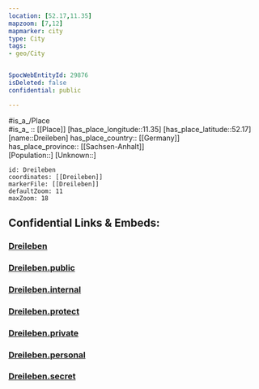 ```yaml
---
location: [52.17,11.35] 
mapzoom: [7,12] 
mapmarker: city 
type: City
tags:
- geo/City


SpocWebEntityId: 29876
isDeleted: false
confidential: public

---
```

#is_a_/Place  
#is_a_ :: [[Place]] 
[has_place_longitude::11.35] 
[has_place_latitude::52.17] 
[name::Dreileben] 
has_place_country:: [[Germany]]  
has_place_province:: [[Sachsen-Anhalt]]  
[Population::] 
[Unknown::] 


```leaflet
id: Dreileben
coordinates: [[Dreileben]] 
markerFile: [[Dreileben]] 
defaultZoom: 11 
maxZoom: 18
```


## Confidential Links & Embeds: 

### [Dreileben](/_Standards/Earth/Continent/Europe/Europe~Central/Germany/Germany~East/Sachsen-Anhalt/counties~SA/Börde/cities~Börde/Hohe_Börde/City/Dreileben.md) 

### [Dreileben.public](/_public/Earth/Continent/Europe/Europe~Central/Germany/Germany~East/Sachsen-Anhalt/counties~SA/Börde/cities~Börde/Hohe_Börde/City/Dreileben.public.md) 

### [Dreileben.internal](/_internal/Earth/Continent/Europe/Europe~Central/Germany/Germany~East/Sachsen-Anhalt/counties~SA/Börde/cities~Börde/Hohe_Börde/City/Dreileben.internal.md) 

### [Dreileben.protect](/_protect/Earth/Continent/Europe/Europe~Central/Germany/Germany~East/Sachsen-Anhalt/counties~SA/Börde/cities~Börde/Hohe_Börde/City/Dreileben.protect.md) 

### [Dreileben.private](/_private/Earth/Continent/Europe/Europe~Central/Germany/Germany~East/Sachsen-Anhalt/counties~SA/Börde/cities~Börde/Hohe_Börde/City/Dreileben.private.md) 

### [Dreileben.personal](/_personal/Earth/Continent/Europe/Europe~Central/Germany/Germany~East/Sachsen-Anhalt/counties~SA/Börde/cities~Börde/Hohe_Börde/City/Dreileben.personal.md) 

### [Dreileben.secret](/_secret/Earth/Continent/Europe/Europe~Central/Germany/Germany~East/Sachsen-Anhalt/counties~SA/Börde/cities~Börde/Hohe_Börde/City/Dreileben.secret.md)

